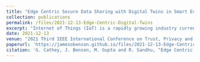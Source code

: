 ```yaml
---
title: "Edge Centric Secure Data Sharing with Digital Twins in Smart Ecosystems"
collection: publications
permalink: /files/2021-12-13-Edge-Centric-Digital-Twins
excerpt: "Internet of Things (IoT) is a rapidly growing industry currently being integrated into both consumer and industrial environments on a wide scale. While the technology is available and deployment has a low barrier of entry in future applications, proper security frameworks are still at infancy stage and are being developed to fit varied implementations and device architectures. Further, the need for edge centric mechanisms are critical to offer security in real time smart connected applications with minimal or negligible overhead. In this paper, we propose a novel approach of data security by using multiple device shadows (aka digital twins) for a single physical object. These twins are paramount to separate data among different virtual objects based on tags assigned on-the-fly, and are used to limit access to different data points by authorized users/applications only. The novelty of the proposed architecture resides in the attachment of dynamic tags to key-value pairs reported by physical devices in the system. We further examine the advantages of tagging data in a digital twin system, and the performance impacts of the proposed data separation scheme. The proposed solution is deployed at the edge, supporting low latency and real time security mechanisms with minimal overhead, and is light-weight as reflected by captured performance metrics."
date: 2021-12-13
venue: "2021 Third IEEE International Conference on Trust, Privacy and Security in Intelligent Systems and Applications (TPS-ISA)"
paperurl: 'https://jamesobenson.github.io/files/2021-12-13-Edge-Centric-Digital-Twins.pdf'
citation: 'G. Cathey, J. Benson, M. Gupta and R. Sandhu, "Edge Centric Secure Data Sharing with Digital Twins in Smart Ecosystems," 2021 Third IEEE International Conference on Trust, Privacy and Security in Intelligent Systems and Applications (TPS-ISA), Atlanta, GA, USA, 2021, pp. 70-79, doi: 10.1109/TPSISA52974.2021.00008'
---
```

